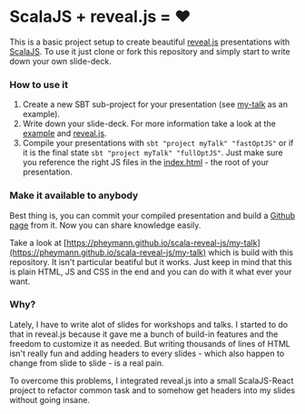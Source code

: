 # ScalaJS + reveal.js = &#10084;
This is a basic project setup to create beautiful [reveal.js](https://github.com/hakimel/reveal.js/) presentations with [ScalaJS](https://www.scala-js.org/). To use it just clone or fork this repository and simply start to write down your own slide-deck.

### How to use it
 1. Create a new SBT sub-project for your presentation (see [my-talk](https://github.com/pheymann/scala-reveal-js/blob/master/build.sbt#L30) as an example).
 2. Write down your slide-deck. For more information take a look at the [example](https://github.com/pheymann/scala-reveal-js/blob/master/my-talk/src/main/scala/MyTalk.scala) and [reveal.js](https://github.com/hakimel/reveal.js/).
 3. Compile your presentations with `sbt "project myTalk" "fastOptJS"` or if it is the final state `sbt "project myTalk" "fullOptJS"`. Just make sure you reference the right JS files in the [index.html](https://github.com/pheymann/scala-reveal-js/blob/master/my-talk/index.html) - the root of your presentation.
 
### Make it available to anybody
Best thing is, you can commit your compiled presentation and build a [Github page](https://help.github.com/articles/configuring-a-publishing-source-for-github-pages/#enabling-github-pages-to-publish-your-site-from-master-or-gh-pages) from it. Now you can share knowledge easily.

Take a look at [https://pheymann.github.io/scala-reveal-js/my-talk](https://pheymann.github.io/scala-reveal-js/my-talk) which is build with this repository. It isn't particular beatiful but it works. Just keep in mind that this is plain HTML, JS and CSS in the end and you can do with it what ever your want.

### Why?
Lately, I have to write alot of slides for workshops and talks. I started to do that in reveal.js because it gave me a bunch of build-in features and the freedom to customize it as needed. But writing thousands of lines of HTML isn't really fun and adding headers to every slides - which also happen to change from slide to slide - is a real pain.

To overcome this problems, I integrated reveal.js into a small ScalaJS-React project to refactor common task and to somehow get headers into my slides without going insane.
